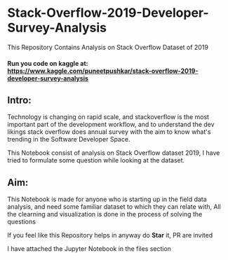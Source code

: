 # Stack-Overflow-2019-Developer-Survey-Analysis
This Repository Contains Analysis on Stack Overflow Dataset of 2019

#### Run you code on kaggle at: https://www.kaggle.com/puneetpushkar/stack-overflow-2019-developer-survey-analysis  



## Intro:
Technology is changing on rapid scale, and stackoverflow is the most important part of the development workflow, and to understand the dev likings stack overflow does annual survey with the aim to know what's trending in the Software Developer Space.

This Notebook consist of analysis on Stack Overflow dataset 2019, I have tried to formulate some question while looking at the dataset.



## Aim: 
This Notebook is made for anyone who is starting up in the field data analysis, and need some familiar dataset to which they can relate with, All the clearning and visualization is done in the process of solving the questions

If you feel like this Repository helps in anyway do **Star** it, PR are invited

I have attached the Jupyter Notebook in the files section
